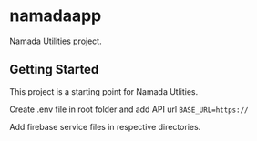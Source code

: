 # namadaapp

Namada Utilities project.

## Getting Started

This project is a starting point for Namada Utlities.

Create .env file in root folder and add API url
`BASE_URL=https://`

Add firebase service files in respective directories.
